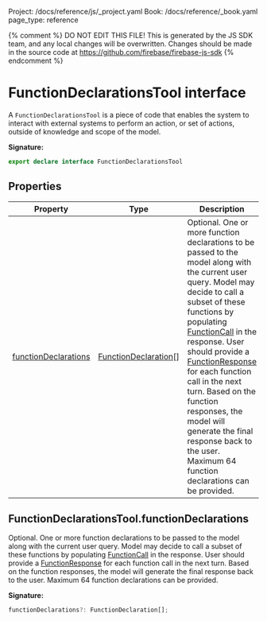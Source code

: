 Project: /docs/reference/js/_project.yaml
Book: /docs/reference/_book.yaml
page_type: reference

{% comment %}
DO NOT EDIT THIS FILE!
This is generated by the JS SDK team, and any local changes will be
overwritten. Changes should be made in the source code at
https://github.com/firebase/firebase-js-sdk
{% endcomment %}

# FunctionDeclarationsTool interface
A `FunctionDeclarationsTool` is a piece of code that enables the system to interact with external systems to perform an action, or set of actions, outside of knowledge and scope of the model.

<b>Signature:</b>

```typescript
export declare interface FunctionDeclarationsTool 
```

## Properties

|  Property | Type | Description |
|  --- | --- | --- |
|  [functionDeclarations](./vertexai-preview.functiondeclarationstool.md#functiondeclarationstoolfunctiondeclarations) | [FunctionDeclaration](./vertexai-preview.functiondeclaration.md#functiondeclaration_interface)<!-- -->\[\] | Optional. One or more function declarations to be passed to the model along with the current user query. Model may decide to call a subset of these functions by populating [FunctionCall](./vertexai-preview.functioncall.md#functioncall_interface) in the response. User should provide a [FunctionResponse](./vertexai-preview.functionresponse.md#functionresponse_interface) for each function call in the next turn. Based on the function responses, the model will generate the final response back to the user. Maximum 64 function declarations can be provided. |

## FunctionDeclarationsTool.functionDeclarations

Optional. One or more function declarations to be passed to the model along with the current user query. Model may decide to call a subset of these functions by populating [FunctionCall](./vertexai-preview.functioncall.md#functioncall_interface) in the response. User should provide a [FunctionResponse](./vertexai-preview.functionresponse.md#functionresponse_interface) for each function call in the next turn. Based on the function responses, the model will generate the final response back to the user. Maximum 64 function declarations can be provided.

<b>Signature:</b>

```typescript
functionDeclarations?: FunctionDeclaration[];
```
